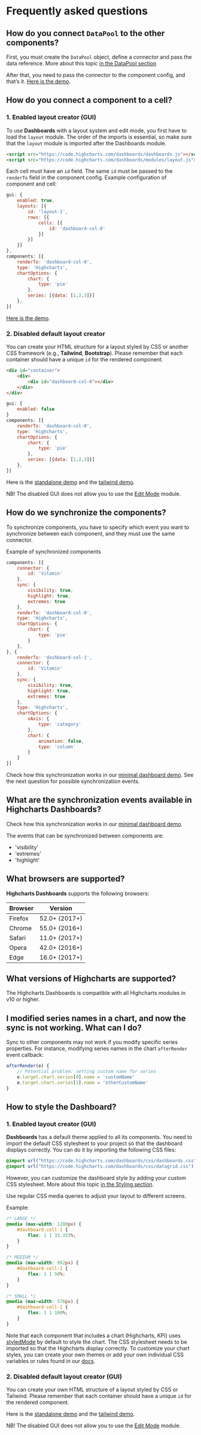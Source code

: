 # Frequently asked questions

## How do you connect `DataPool` to the other components?

First, you must create the `DataPool` object, define a connector and pass the data reference. More about this topic [in the DataPool section](https://www.highcharts.com/docs/dashboards/data-handling)

After that, you need to pass the connector to the component config, and that’s it.
[Here is the demo](https://www.highcharts.com/samples/embed/dashboards/demo/minimal).


## How do you connect a component to a cell?

### 1. Enabled layout creator (GUI)
To use **Dashboards** with a layout system and edit mode, you first have to load the `layout` module.
The order of the imports is essential, so make sure that the `layout` module is imported after the Dashboards module.

```html
<script src="https://code.highcharts.com/dashboards/dashboards.js"></script>
<script src="https://code.highcharts.com/dashboards/modules/layout.js"></script>
```

Each cell must have an `id` field. The same `id` must be passed to the `renderTo` field in the component config. Example configuration of component and cell:

```js
gui: {
    enabled: true,
    layouts: [{
        id: 'layout-1',
        rows: [{
            cells: [{
                id: 'dashboard-col-0'
            }]
        }]
    }]
},
components: [{
    renderTo: 'dashboard-col-0',
    type: 'Highcharts',
    chartOptions: {
        chart: {
            type: 'pie'
        },
        series: [{data: [1,2,3]}]
    },
}]
```

[Here is the demo](https://www.highcharts.com/samples/embed/dashboards/components/component-highcharts).


### 2. Disabled default layout creator
You can create your HTML structure for a layout styled by CSS or another CSS framework (e.g., **Tailwind**, **Bootstrap**).
Please remember that each container should have a unique `id` for the rendered component.

```html
<div id="container">
    <div>
        <div id="dashboard-col-0"></div>
    </div>
</div>
```

```js
gui: {
    enabled: false
}
components: [{
    renderTo: 'dashboard-col-0',
    type: 'Highcharts',
    chartOptions: {
        chart: {
            type: 'pie'
        },
        series: [{data: [1,2,3]}]
    },
}]
```

Here is the [standalone demo](https://www.highcharts.com/samples/embed/dashboards/gui/custom-layout) and the
[tailwind demo](https://www.highcharts.com/samples/embed/dashboards/gui/custom-layout-tailwind).

NB! The disabled GUI does not allow you to use the [Edit Mode](https://www.highcharts.com/docs/dashboards/edit-mode) module.


## How do we synchronize the components?

To synchronize components, you have to specify which event you want to synchronize between each component, and they must use the same connector.

Example of synchronized components

```js
components: [{
    connector: {
        id: 'Vitamin'
    },
    sync: {
        visibility: true,
        highlight: true,
        extremes: true
    },
    renderTo: 'dashboard-col-0',
    type: 'Highcharts',
    chartOptions: {
        chart: {
            type: 'pie'
        }
    },
}, {
    renderTo: 'dashboard-col-1',
    connector: {
        id: 'Vitamin'
    },
    sync: {
        visibility: true,
        highlight: true,
        extremes: true
    },
    type: 'Highcharts',
    chartOptions: {
        xAxis: {
            type: 'category'
        },
        chart: {
            animation: false,
            type: 'column'
        }
    }
}]
```

Check how this synchronization works in our [minimal dashboard demo](https://www.highcharts.com/samples/embed/dashboards/demo/minimal).
See the next question for possible synchronization events.


## What are the synchronization events available in Highcharts Dashboards?

Check how this synchronization works in our [minimal dashboard demo](https://www.highcharts.com/samples/embed/dashboards/demo/minimal).

The events that can be synchronized between components are:
* 'visibility’
* 'extremes'
* 'highlight'

## What browsers are supported?

**Highcharts Dashboards** supports the following browsers:

|  Browser |    Version    |
|----------|:-------------:|
| Firefox  | 52.0+ (2017+) |
| Chrome   | 55.0+ (2016+) |
| Safari   | 11.0+ (2017+) |
| Opera    | 42.0+ (2016+) |
| Edge     | 16.0+ (2017+) |

## What versions of Highcharts are supported?

The Highcharts Dashboards is compatible with all Highcharts modules in v10 or higher.

## I modified series names in a chart, and now the sync is not working. What can I do?

Sync to other components may not work if you modify specific series properties. For instance, modifying series names in the chart `afterRender` event callback:

```js
afterRender(e) {
    // Potential problem: setting custom name for series
    e.target.chart.series[0].name = 'customName'
    e.target.chart.series[1].name = 'otherCustomName'
}
```

## How to style the Dashboard?

### 1. Enabled layout creator (GUI)
**Dashboards** has a default theme applied to all its components.
You need to import the default CSS stylesheet to your project so that the dashboard displays correctly. You can do it by importing the following CSS files:

```css
@import url("https://code.highcharts.com/dashboards/css/dashboards.css");
@import url("https://code.highcharts.com/dashboards/css/datagrid.css");
```

However, you can customize the dashboard style by adding your custom CSS stylesheet.
More about this topic [in the Styling section](https://www.highcharts.com/docs/dashboards/style-by-css).

Use regular CSS media queries to adjust your layout to different screens.

Example:
```css
/* LARGE */
@media (max-width: 1200px) {
    #dashboard-cell-1 {
        flex: 1 1 33.333%;
    }
}

/* MEDIUM */
@media (max-width: 992px) {
    #dashboard-cell-1 {
        flex: 1 1 50%;
    }
}

/* SMALL */
@media (max-width: 576px) {
    #dashboard-cell-1 {
        flex: 1 1 100%;
    }
}
```

Note that each component that includes a chart (Highcharts, KPI) uses [styledMode](https://api.highcharts.com/highcharts/chart.styledMode) by default to style the chart. The CSS stylesheet needs to be imported so that the Highcharts display correctly.
To customize your chart styles, you can create your own themes or add your own individual CSS variables or rules found in our [docs](https://www.highcharts.com/docs/chart-design-and-style/style-by-css).

### 2. Disabled default layout creator (GUI)
You can create your own HTML structure of a layout styled by CSS or Tailwind.
Please remember that each container should have a unique `id` for the rendered component.

Here is the [standalone demo](https://www.highcharts.com/samples/embed/dashboards/gui/custom-layout) and the [tailwind demo](https://www.highcharts.com/samples/embed/dashboards/gui/custom-layout-tailwind).

NB! The disabled GUI does not allow you to use the [Edit Mode](https://www.highcharts.com/docs/dashboards/edit-mode) module.
